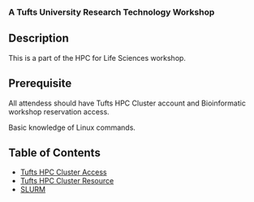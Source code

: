 ### A Tufts University Research Technology Workshop

## Description
This is a part of the HPC for Life Sciences workshop.

## Prerequisite
All attendess should have Tufts HPC Cluster account and Bioinformatic workshop reservation access.

Basic knowledge of Linux commands.


## Table of Contents
- [Tufts HPC Cluster Access](https://github.com/tuftsdatalab/Research_Technology_Bioinformatics/blob/main/workshops/hpcForLifeSciences_July2022/IntroToSlurm/slides/Tufts%20HPC%20Cluster%20Access.md)
- [Tufts HPC Cluster Resource]()
- [SLURM]()
